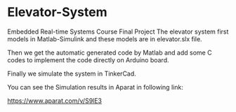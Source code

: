 # Elevator-System
Embedded Real-time Systems Course Final Project
The elevator system first models in Matlab-Simulink and these models are in elevator.slx file.

Then we get the automatic generated code by Matlab and add some C codes to implement the code directly on Arduino board. 

Finally we simulate the system in TinkerCad.

You can see the Simulation results in Aparat in following link:

https://www.aparat.com/v/S9lE3
